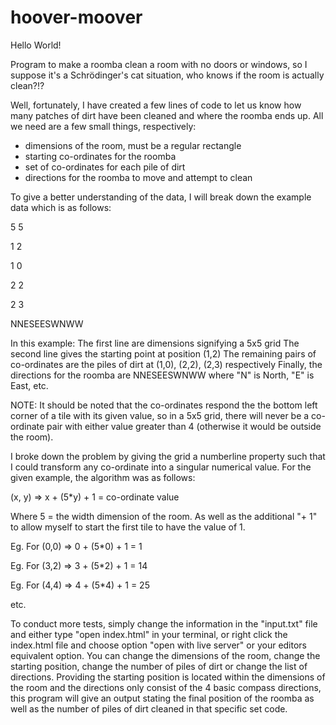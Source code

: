 # hoover-moover

Hello World!

Program to make a roomba clean a room with no doors or windows, so I suppose it's a Schrödinger's cat situation, who knows if the room is actually clean?!?

Well, fortunately, I have created a few lines of code to let us know how many patches of dirt have been cleaned and where the roomba ends up. All we need are a few small things, respectively:

- dimensions of the room, must be a regular rectangle
- starting co-ordinates for the roomba
- set of co-ordinates for each pile of dirt
- directions for the roomba to move and attempt to clean

To give a better understanding of the data, I will break down the example data which is as follows:

5 5

1 2

1 0

2 2

2 3

NNESEESWNWW

In this example:
The first line are dimensions signifying a 5x5 grid
The second line gives the starting point at position (1,2)
The remaining pairs of co-ordinates are the piles of dirt at (1,0), (2,2), (2,3) respectively
Finally, the directions for the roomba are NNESEESWNWW where "N" is North, "E" is East, etc.

NOTE: It should be noted that the co-ordinates respond the the bottom left corner of a tile with its given value, so in a 5x5 grid, there will never be a co-ordinate pair with either value greater than 4 (otherwise it would be outside the room).

I broke down the problem by giving the grid a numberline property such that I could transform any co-ordinate into a singular numerical value. For the given example, the algorithm was as follows:

(x, y) => x + (5*y) + 1 = co-ordinate value

Where 5 = the width dimension of the room.
As well as the additional "+ 1" to allow myself to start the first tile to have the value of 1.

Eg. For (0,0) => 0 + (5\*0) + 1 = 1

Eg. For (3,2) => 3 + (5\*2) + 1 = 14

Eg. For (4,4) => 4 + (5\*4) + 1 = 25

etc.

To conduct more tests, simply change the information in the "input.txt" file and either type "open index.html" in your terminal, or right click the index.html file and choose option "open with live server" or your editors equivalent option.
You can change the dimensions of the room, change the starting position, change the number of piles of dirt or change the list of directions.
Providing the starting position is located within the dimensions of the room and the directions only consist of the 4 basic compass directions, this program will give an output stating the final position of the roomba as well as the number of piles of dirt cleaned in that specific set code.
